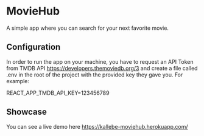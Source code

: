 # MovieHub

A simple app where you can search for your next favorite movie.

## Configuration
In order to run the app on your machine, you have to request an API Token from TMDB API https://developers.themoviedb.org/3 and create a file called .env in the root of the project with the provided key they gave you. For example:

REACT_APP_TMDB_API_KEY=123456789

## Showcase
You can see a live demo here https://kallebe-moviehub.herokuapp.com/
